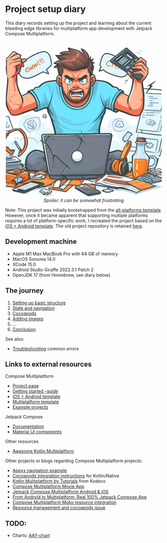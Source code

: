 # Project setup diary

This diary records setting up the project and learning about the
current bleeding edge libraries for multiplatform app development
with Jetpack Compose Multiplatform.

<p align="center" width="100%">
<img src="./frustration.jpeg" alt="Somewhat frustrating" width="500" /><br/>
<i>Spoiler: it can be somewhat frustrating</i>
</p>

Note: This project was initially bootstrapped from the
[all-platforms template](https://github.com/JetBrains/compose-multiplatform-template).
However, once it became apparent that supporting multiple platforms
requires a lot of platform-specific work, I recreated the project based on the
[iOS + Android template](https://github.com/JetBrains/compose-multiplatform-ios-android-template#readme).
The old project repository is retained
[here](https://github.com/thaapasa/beerclock-multiplatform).

## Development machine

- Apple M1 Max MacBook Pro with 64 GB of memory
- MacOS Sonoma 14.0
- XCode 15.0
- Android Studio Giraffe 2022.3.1 Patch 2
- OpenJDK 17 (from Homebrew, see diary below)

## The journey

1. [Setting up basic structure](./Setup.md)
1. [State and navigation](./State%20and%20navigation.md)
1. [Cocoapods](./Cocoapods.md)
1. [Adding images](./Images.md)
1. ...
1. [Conclusion](./Conclusion.md)

See also:

- [Troubleshooting](./Troubleshooting.md) common errors

## Links to external resources

Compose Multiplatform

- [Project page](https://www.jetbrains.com/lp/compose-multiplatform/)
- [Getting started -guide](https://github.com/JetBrains/compose-multiplatform/#readme)
- [iOS + Android template](https://github.com/JetBrains/compose-multiplatform-ios-android-template#readme)
- [Multiplatform template](https://github.com/JetBrains/compose-multiplatform-template)
- [Example projects](https://github.com/JetBrains/compose-multiplatform/tree/master/examples)

Jetpack Compose

- [Documentation](https://developer.android.com/jetpack/compose)
- [Material UI components](https://developer.android.com/jetpack/compose/components)

Other resources

- [Awesome Kotlin Multiplatform](https://github.com/terrakok/kmp-awesome#-compose-ui)

Other projects or blogs regarding Compose Multiplatform projects:

- [Appyx navigation example](https://github.com/bumble-tech/appyx/tree/2.x/demos/appyx-navigation)
- [Cocoapods integration instructions](https://kotlinlang.org/docs/native-cocoapods.html)
  for Kotlin/Native
- [Kotlin Multiplatform by Tutorials](https://www.kodeco.com/books/kotlin-multiplatform-by-tutorials/v1.0/chapters/2-getting-started)
  from Kodeco
- [Compose Multiplatform Movie App](https://piashcse.medium.com/compose-multiplatform-movie-app-4752cd445e95)
- [Jetpack Compose Multiplatform Android & iOS](https://proandroiddev.com/jetpack-compose-multiplatform-android-ios-4a87ba417caa)
- [From Android to Multiplatform: Real 100% Jetpack Compose App](https://markonovakovic.medium.com/from-android-to-multiplatform-real-100-jetpack-compose-app-part-1-resources-a5db60f1ed73)
- [Compose Multiplatform Moko resource integration](https://medium.com/@boobalaninfo/article-1-compose-multiplatform-moko-resource-integration-dbccbf19aab7)
- [Resource management and cocoapods issue](https://github.com/JetBrains/compose-multiplatform/issues/3553)

## TODO:

- Charts: [AAY-chart](https://github.com/TheChance101/AAY-chart)
